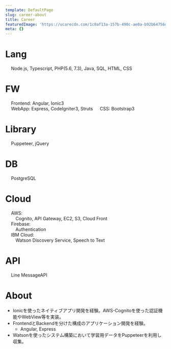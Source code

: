 ```yaml
---
template: DefaultPage
slug: career-about
title: Career
featuredImage: 'https://ucarecdn.com/1c0af13a-157b-490c-ae0a-b92b64756d7a/'
meta: {}
---
```

# Lang
&emsp; Node.js, Typescript, PHP(5.6, 7.3), Java, SQL, HTML, CSS
# FW
&emsp; Frontend: Angular, Ionic3  
&emsp; WebApp: Express, CodeIgniter3, Struts
&emsp; CSS: Bootstrap3
# Library
&emsp; Puppeteer, jQuery
# DB
&emsp; PostgreSQL
# Cloud
&emsp; AWS:  
&emsp;&emsp; Cognito, API Gateway, EC2, S3, Cloud Front  
&emsp; Firebase:  
&emsp;&emsp; Authentication  
&emsp; IBM Cloud:  
&emsp;&emsp; Watson Discovery Service, Speech to Text
# API
&emsp; Line MessageAPI

# About
- Ionicを使ったネイティブアプリ開発を経験。AWS-Cognitoを使った認証機能やWebView等を実装。
- FrontendとBackendを分けた構成のアプリケーション開発を経験。
  - Angular, Express
- Watsonを使ったシステム構築において学習用データをPuppeteerを利用し収集。
